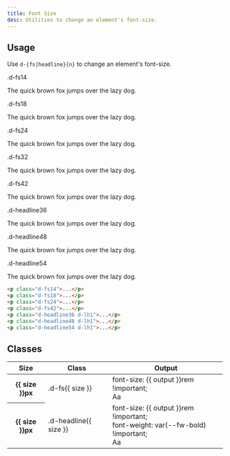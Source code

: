 ```yaml
---
title: Font Size
desc: Utilities to change an element's font-size.
---
```


## Usage
Use `d-{fs|headline}{n}` to change an element's font-size.

<code-well-header class="d-d-flex d-jc-center d-fd-column d-p24 d-bgc-purple-100 d-w100p d-hmn102" custom>
  <div class="d-d-grid d-gg16 d-ai-center" style="grid-template-columns: 10rem 1fr">
    <div class="d-fs12 d-ff-mono d-fc-purple">.d-fs14</div>
    <div><p class="d-fs14 d-fc-orange">The quick brown fox jumps over the lazy dog.</p></div>
    <div class="d-fs12 d-ff-mono d-fc-purple">.d-fs18</div>
    <div><p class="d-fs18 d-fc-orange">The quick brown fox jumps over the lazy dog.</p></div>
    <div class="d-fs12 d-ff-mono d-fc-purple">.d-fs24</div>
    <div><p class="d-fs24 d-fc-orange">The quick brown fox jumps over the lazy dog.</p></div>
    <div class="d-fs12 d-ff-mono d-fc-purple">.d-fs32</div>
    <div><p class="d-fs32 d-fc-orange">The quick brown fox jumps over the lazy dog.</p></div>
    <div class="d-fs12 d-ff-mono d-fc-purple">.d-fs42</div>
    <div><p class="d-fs42 d-fc-orange">The quick brown fox jumps over the lazy dog.</p></div>
    <div class="d-fs12 d-ff-mono d-fc-purple">.d-headline36</div>
    <div><p class="d-headline36 d-lh1 d-fc-orange">The quick brown fox jumps over the lazy dog.</p></div>
    <div class="d-fs12 d-ff-mono d-fc-purple">.d-headline48</div>
    <div><p class="d-headline48 d-lh1 d-fc-orange">The quick brown fox jumps over the lazy dog.</p></div>
    <div class="d-fs12 d-ff-mono d-fc-purple">.d-headline54</div>
    <div><p class="d-headline54 d-lh1 d-fc-orange">The quick brown fox jumps over the lazy dog.</p></div>
  </div>
</code-well-header>

```html
<p class="d-fs14">...</p>
<p class="d-fs18">...</p>
<p class="d-fs24">...</p>
<p class="d-fs42">...</p>
<p class="d-headline36 d-lh1">...</p>
<p class="d-headline48 d-lh1">...</p>
<p class="d-headline54 d-lh1">...</p>
```

<script setup>
  import { fontSize } from '@data/type.json';
</script>

## Classes
<div class="d-h464 d-of-y-scroll d-bb d-bc-black-200">
  <table class="d-table dialtone-doc-table">
    <thead>
      <tr>
        <th scope="col" class="d-w10p">Size</th>
        <th scope="col" class="d-w20p">Class</th>
        <th scope="col">Output</th>
      </tr>
    </thead>
    <tbody>
      <tr v-for="{ size, output } in fontSize">
        <th scope="row">{{ size }}px</th>
        <td class="d-ff-mono d-fc-purple d-fw-normal d-fs12">.d-fs{{ size }}</td>
        <td>
          <div class="d-d-flex d-jc-space-between d-ai-center">
            <div class="d-fl1 d-ff-mono d-fc-orange d-fs12">
              font-size: {{ output }}rem !important;
            </div>
            <div class="d-fl0 d-lh4" :class="`d-fs${size}`">
              Aa
            </div>
          </div>
        </td>
      </tr>
      <tr v-for="{ size, output, headline } in fontSize">
        <div v-if="headline === 'yes'" style="display: contents">
          <th scope="row">{{ size }}px</th>
          <td class="d-ff-mono d-fc-purple d-fw-normal d-fs12">.d-headline{{ size }}</td>
          <td>
            <div class="d-d-flex d-jc-space-between d-ai-center">
              <div class="d-fl1 d-ff-mono d-fc-orange d-fs12">
                font-size: {{ output }}rem !important;<br/>
                font-weight: var(--fw-bold) !important;
              </div>
              <div class="d-fl0 d-lh4" :class="`d-headline${size}`">
                Aa
              </div>
            </div>
          </td>
        </div>
      </tr>
    </tbody>
  </table>
</div>
